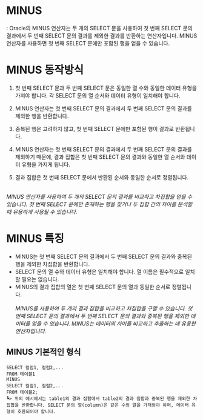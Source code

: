 # MINUS
: Oracle의 MINUS 연산자는 두 개의 SELECT 문을 사용하여 첫 번째 SELECT 문의 결과에서 두 번째 SELECT 문의 결과를 제외한 결과를 반환하는 연산자입니다. MINUS 연산자를 사용하면 첫 번째 SELECT 문에만 포함된 행을 얻을 수 있습니다.

# MINUS 동작방식
1. 첫 번째 SELECT 문과 두 번째 SELECT 문은 동일한 열 수와 동일한 데이터 유형을 가져야 합니다. 각 SELECT 문의 열 순서와 데이터 유형이 일치해야 합니다.

2. MINUS 연산자는 첫 번째 SELECT 문의 결과에서 두 번째 SELECT 문의 결과를 제외한 행을 반환합니다.

3. 중복된 행은 고려하지 않고, 첫 번째 SELECT 문에만 포함된 행이 결과로 반환됩니다.

4. MINUS 연산자는 첫 번째 SELECT 문의 결과에서 두 번째 SELECT 문의 결과를 제외하기 때문에, 결과 집합은 첫 번째 SELECT 문의 결과와 동일한 열 순서와 데이터 유형을 가지게 됩니다.

5. 결과 집합은 첫 번째 SELECT 문에서 반환된 순서와 동일한 순서로 정렬됩니다.</br></br>

*MINUS 연산자를 사용하여 두 개의 SELECT 문의 결과를 비교하고 차집합을 얻을 수 있습니다. 첫 번째 SELECT 문에만 존재하는 행을 찾거나 두 집합 간의 차이를 분석할 때 유용하게 사용될 수 있습니다.*

# MINUS 특징
+ MINUS는 첫 번째 SELECT 문의 결과에서 두 번째 SELECT 문의 결과와 중복된 행을 제외한 차집합을 반환합니다.
+ SELECT 문의 열 수와 데이터 유형은 일치해야 합니다. 열 이름은 필수적으로 일치할 필요는 없습니다.
+ MINUS의 결과 집합의 열은 첫 번째 SELECT 문의 열과 동일한 순서로 정렬됩니다.</BR></BR>
*MINUS를 사용하여 두 개의 결과 집합을 비교하고 차집합을 구할 수 있습니다. 첫 번째 SELECT 문의 결과에서 두 번째 SELECT 문의 결과와 중복된 행을 제외한 데이터를 얻을 수 있습니다. MINUS는 데이터의 차이를 비교하고 추출하는 데 유용한 연산자입니다.*

## MINUS 기본적인 형식
    SELECT 컬럼1, 컬럼2,...
    FROM 테이블1
    MINUS
    SELECT 컬럼1, 컬럼2,...
    FROM 테이블2;
    ┗> 위의 예시에서는 table1의 결과 집합에서 table2의 결과 집합과 중복된 행을 제외한 차집합을 반환합니다. SELECT 문의 열(column)은 같은 수의 열을 가져와야 하며, 데이터 유형이 호환되어야 합니다. 
